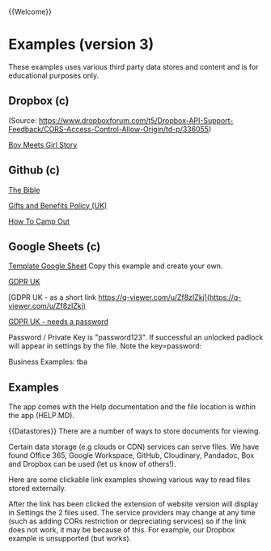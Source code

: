 {{Welcome}}
# Examples (version 3)
These examples uses various third party data stores and content and is for educational purposes only.

## Dropbox (c)

(Source: https://www.dropboxforum.com/t5/Dropbox-API-Support-Feedback/CORS-Access-Control-Allow-Origin/td-p/336055)

[Boy Meets Girl Story](?JTNGYSUzREJveSUyME1lZXRzJTIwR2lybCUyMFN0b3J5JTI2YiUzRGh0dHBzJTNBJTJGJTJGZGwuZHJvcGJveHVzZXJjb250ZW50LmNvbSUyRnMlMkZvdzhvdjFjZjg3dDR3MHclMkZzdG9yeS1leGFtcGxlLW5ldy50eHQlMjZjJTNEZW1iZWRkZWQlMjZkJTNEZGVmYXVsdC1sb2dvLnN2Zw==)


## Github (c)

[The Bible](?JTNGYSUzREJpYmxlJTIwTmV3JTI2YiUzRGh0dHBzJTNBJTJGJTJGcmF3LmdpdGh1YnVzZXJjb250ZW50LmNvbSUyRjEzNzQyWCUyRnZpZXctcS1leGFtcGxlcyUyRm1haW4lMkZuaXYtbmV3Lm1kJTI2YyUzRGVtYmVkZGVkJTI2ZCUzRGRlZmF1bHQtbG9nby5zdmc=)

[Gifts and Benefits Policy (UK)](?JTNGYSUzREdhYnMlMjBOZXclMjZiJTNEaHR0cHMlM0ElMkYlMkZyYXcuZ2l0aHVidXNlcmNvbnRlbnQuY29tJTJGMTM3NDJYJTJGdmlldy1xLWV4YW1wbGVzJTJGbWFpbiUyRmdhYnMtbmV3Lm1kJTI2YyUzRGVtYmVkZGVkJTI2ZCUzRGRlZmF1bHQtbG9nby5zdmc=)

[How To Camp Out](?JTNGYSUzREhvdyUyMFRvJTIwQ2FtcCUyME91dCUyNmIlM0RodHRwcyUzQSUyRiUyRnJhdy5naXRodWJ1c2VyY29udGVudC5jb20lMkYxMzc0MlglMkZ2aWV3LXEtZXhhbXBsZXMlMkZtYWluJTJGaG93LXRvLWNhbXAtb3V0LW5ldy5tZCUyNmMlM0RlbWJlZGRlZCUyNmQlM0RkZWZhdWx0LWxvZ28uc3Zn)

## Google Sheets (c)

[Template Google Sheet](https://docs.google.com/spreadsheets/d/1bFwSLwqtzdJSY5Svg2DKw83Q4iBxtwwWAUeibornreU/edit?usp=sharing)
Copy this example and create your own.

[GDPR UK](?JTNGYSUzREdEUFIlMjBVSyUyNmIlM0RodHRwcyUzQSUyRiUyRmRvY3MuZ29vZ2xlLmNvbSUyRnNwcmVhZHNoZWV0cyUyRmQlMkZlJTJGMlBBQ1gtMXZSajZYTm1BNzlMOVJuRFJEZXRPZktMUnFKM01YeWJXbXIzQ3FZT0ZSV2czVmduM1ZRNHFGRTBSbTNXdUFjRkpZWVVLLWZQVGhrcnVYdVElMkZwdWIlM0ZnaWQlM0QxNzE0MDM3OTA5JTI2c2luZ2xlJTNEdHJ1ZSUyNm91dHB1dCUzRHRzdiUyNmMlM0RlbWJlZGRlZCUyNmQlM0RkZWZhdWx0LWxvZ28uc3Zn)

[GDPR UK - as a short link https://q-viewer.com/u/Zf8zIZkj](https://q-viewer.com/u/Zf8zIZkj)

[GDPR UK - needs a password](?JTNGYSUzREJveSUyME1lZXRzJTIwR2lybCUyMFBhc3N3b3JkJTI2YiUzRGh0dHBzJTNBJTJGJTJGZG9jcy5nb29nbGUuY29tJTJGc3ByZWFkc2hlZXRzJTJGZCUyRmUlMkYyUEFDWC0xdlRyQm5iNzJ2VlItazdMR2dacXFHVnRnVUIxRk5WZ0tCc0tac3VVZkF0aDNQZnBxQmI0a3RSeUdMbW9PbXdNZVlMaGRLQmNkN0pZYTBOcyUyRnB1YiUzRmdpZCUzRDE3MTQwMzc5MDklMjZzaW5nbGUlM0R0cnVlJTI2b3V0cHV0JTNEdHN2JTI2YyUzRGVtYmVkZGVkJTI2ZCUzRGRlZmF1bHQtbG9nby5zdmc=)

Password / Private Key is "password123". If successful an unlocked padlock will appear in settings by the file. Note the key=password:



Business Examples:
tba
    
## Examples

The app comes with the Help documentation and the file location is within the app (HELP.MD).

{{Datastores}}
There are a number of ways to store documents for viewing. 

Certain data storage (e.g clouds or CDN) services can serve files. We have found Office 365, Google Workspace, GitHub, Cloudinary, Pandadoc, Box and Dropbox can be used (let us know of others!).

Here are some clickable link examples showing various way to read files stored externally.

After the link has been clicked the extension of website version will display in Settings the 2 files used. The service providers may change at any time (such as adding CORs restriction or depreciating services) so if the link does not work, it may be because of this. For example, our Dropbox example is unsupported (but works).

